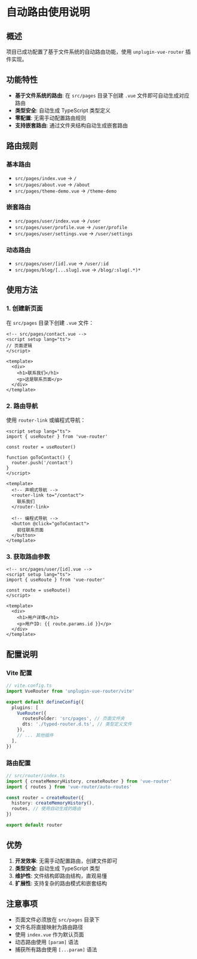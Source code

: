 # 自动路由使用说明

## 概述

项目已成功配置了基于文件系统的自动路由功能，使用 `unplugin-vue-router` 插件实现。

## 功能特性

- **基于文件系统的路由**: 在 `src/pages` 目录下创建 `.vue` 文件即可自动生成对应路由
- **类型安全**: 自动生成 TypeScript 类型定义
- **零配置**: 无需手动配置路由规则
- **支持嵌套路由**: 通过文件夹结构自动生成嵌套路由

## 路由规则

### 基本路由
- `src/pages/index.vue` → `/`
- `src/pages/about.vue` → `/about`
- `src/pages/theme-demo.vue` → `/theme-demo`

### 嵌套路由
- `src/pages/user/index.vue` → `/user`
- `src/pages/user/profile.vue` → `/user/profile`
- `src/pages/user/settings.vue` → `/user/settings`

### 动态路由
- `src/pages/user/[id].vue` → `/user/:id`
- `src/pages/blog/[...slug].vue` → `/blog/:slug(.*)*`

## 使用方法

### 1. 创建新页面

在 `src/pages` 目录下创建 `.vue` 文件：

```vue
<!-- src/pages/contact.vue -->
<script setup lang="ts">
// 页面逻辑
</script>

<template>
  <div>
    <h1>联系我们</h1>
    <p>这是联系页面</p>
  </div>
</template>
```

### 2. 路由导航

使用 `router-link` 或编程式导航：

```vue
<script setup lang="ts">
import { useRouter } from 'vue-router'

const router = useRouter()

function goToContact() {
  router.push('/contact')
}
</script>

<template>
  <!-- 声明式导航 -->
  <router-link to="/contact">
    联系我们
  </router-link>

  <!-- 编程式导航 -->
  <button @click="goToContact">
    前往联系页面
  </button>
</template>
```

### 3. 获取路由参数

```vue
<!-- src/pages/user/[id].vue -->
<script setup lang="ts">
import { useRoute } from 'vue-router'

const route = useRoute()
</script>

<template>
  <div>
    <h1>用户详情</h1>
    <p>用户ID: {{ route.params.id }}</p>
  </div>
</template>
```

## 配置说明

### Vite 配置

```typescript
// vite.config.ts
import VueRouter from 'unplugin-vue-router/vite'

export default defineConfig({
  plugins: [
    VueRouter({
      routesFolder: 'src/pages', // 页面文件夹
      dts: './typed-router.d.ts', // 类型定义文件
    }),
    // ... 其他插件
  ],
})
```

### 路由配置

```typescript
// src/router/index.ts
import { createMemoryHistory, createRouter } from 'vue-router'
import { routes } from 'vue-router/auto-routes'

const router = createRouter({
  history: createMemoryHistory(),
  routes, // 使用自动生成的路由
})

export default router
```

## 优势

1. **开发效率**: 无需手动配置路由，创建文件即可
2. **类型安全**: 自动生成 TypeScript 类型
3. **维护性**: 文件结构即路由结构，直观易懂
4. **扩展性**: 支持复杂的路由模式和嵌套结构

## 注意事项

- 页面文件必须放在 `src/pages` 目录下
- 文件名将直接映射为路由路径
- 使用 `index.vue` 作为默认页面
- 动态路由使用 `[param]` 语法
- 捕获所有路由使用 `[...param]` 语法
